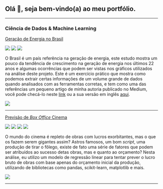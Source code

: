 ## Olá 👋, seja bem-vindo(a) ao meu portfólio.

---

### Ciência de Dados & Machine Learning

[Geração de Energia no Brasil](portfolio_pages/estudo_energia/estudo_energia.html)<br>

[![](https://img.shields.io/badge/Jupyter-Abrir%20Notebook-orange?logo=Jupyter)](https://github.com/mooncake-jp/estudo_energia_brasil/blob/d43c38101c53070088513e1f87190535f849aa4f/gera%C3%A7%C3%A3o_energia_brasil.ipynb)
![](https://img.shields.io/badge/Pandas-Analise-blue?logo=pandas)
![](https://img.shields.io/badge/Python-Analise-green?logo=python)<br>

O Brasil é um país referência na geração de energia, este estudo mostra um pouco da tendência de crescimento na geração de energia nos últimos 22 anos e algumas ocorrências que podem ser vistas nos gráficos utilizados na análise deste projeto. Este é um exercício prático que mostra como podemos extrair certas informações de um volume grande de dados quando analisados com as ferramentas corretas, e tem como uma das referências um pequeno artigo de minha autoria publicado no Medium, você pode checá-lo neste <a href="https://medium.com/@Archarios/apag%C3%A3o-um-mundo-mais-que-%C3%A0s-escuras-2e66e6a69e22">link</a> ou a sua versão em inglês <a href="https://medium.com/@Archarios/blackout-the-dark-side-of-the-earth-de9eae91d2df">aqui</a>.

<img src="https://github.com/mooncake-jp/estudo_energia_brasil/blob/d43c38101c53070088513e1f87190535f849aa4f/estudo_energia_regioes.png?raw=true"/>

---
[Previsão de *Box Office* Cinema](https://github.com/mooncake-jp/analise_box_office_cinema/blob/328da939c2074512261f0ad53ee51e9ae7f07775/linear_regression.html)<br>

[![](https://img.shields.io/badge/Jupyter-Abrir%20Notebook-orange?logo=Jupyter)](https://github.com/mooncake-jp/analise_box_office_cinema/blob/328da939c2074512261f0ad53ee51e9ae7f07775/linear_regression.ipynb)
![](https://img.shields.io/badge/Python-Analise-green?logo=python)
![](https://img.shields.io/badge/Pandas-Analise-blue?logo=pandas)
![](https://img.shields.io/badge/Scikit--Learn-Machine%20Learning-orange?logo=scikit-learn)

O mundo do cinema é repleto de obras com lucros exorbitantes, mas o que os fazem serem gigantes assim? Astros famosos, um bom *script*, uma produção de tirar o fôlego, existe de fato uma série de fatores que podem ser atribuídos ao sucesso detas obras, mas e quanto ao orçamento? Nesta análise, eu utilizo um modelo de regressão linear para tentar prever o lucro bruto de obras com base apenas do orçamento inicial da produção, utilizando de bibliotecas como pandas, scikit-learn, matplotlib e mais.


<img src="https://github.com/mooncake-jp/analise_box_office_cinema/blob/328da939c2074512261f0ad53ee51e9ae7f07775/regressao-linear-box-office.png?raw=true"/><br>



---

